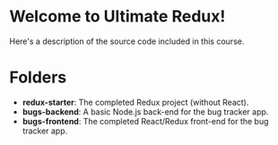 # Welcome to Ultimate Redux!

Here's a description of the source code included in this course.

# Folders

- **redux-starter**: The completed Redux project (without React).
- **bugs-backend**: A basic Node.js back-end for the bug tracker app.
- **bugs-frontend**: The completed React/Redux front-end for the bug tracker app.

